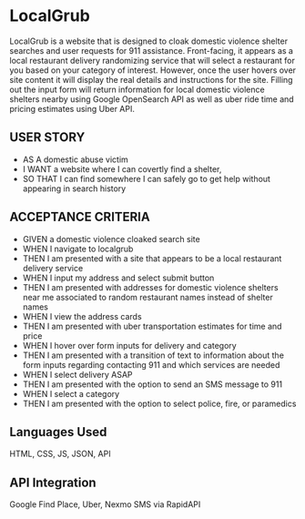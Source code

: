 # LocalGrub
LocalGrub is a website that is designed to cloak domestic violence shelter searches and user requests for 911 assistance.
Front-facing, it appears as a local restaurant delivery randomizing service that will select a restaurant for you based on your category of interest.
However, once the user hovers over site content it will display the real details and instructions for the site.
Filling out the input form will return information for local domestic violence shelters nearby using Google OpenSearch API as well as uber ride time and pricing estimates using Uber API.

## USER STORY
- AS A domestic abuse victim
- I WANT a website where I can covertly find a shelter,
- SO THAT I can find somewhere I can safely go to get help without appearing in search history

## ACCEPTANCE CRITERIA
- GIVEN a domestic violence cloaked search site
- WHEN I navigate to localgrub
- THEN I am presented with a site that appears to be a local restaurant delivery service
- WHEN I input my address and select submit button
- THEN I am presented with addresses for domestic violence shelters near me associated to random restaurant names instead of shelter names
- WHEN I view the address cards
- THEN I am presented with uber transportation estimates for time and price
- WHEN I hover over form inputs for delivery and category
- THEN I am presented with a transition of text to information about the form inputs regarding contacting 911 and which services are needed
- WHEN I select delivery ASAP
- THEN I am presented with the option to send an SMS message to 911
- WHEN I select a category
- THEN I am presented with the option to select police, fire, or paramedics

## Languages Used
HTML, CSS, JS, JSON, API

## API Integration
Google Find Place, Uber, Nexmo SMS via RapidAPI
